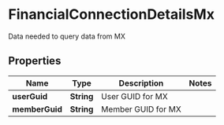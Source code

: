 

# FinancialConnectionDetailsMx

Data needed to query data from MX

## Properties

| Name | Type | Description | Notes |
|------------ | ------------- | ------------- | -------------|
|**userGuid** | **String** | User GUID for MX |  |
|**memberGuid** | **String** | Member GUID for MX |  |




